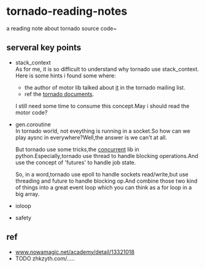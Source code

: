 # tornado-reading-notes

a reading note about tornado source code~

## serveral key points

- stack_context  
  As for me, it is so difficult to understand why tornado use stack_context.
  Here is some hints i found some where:
  - the author of motor lib talked about [it][1] in the tornado mailing list.
  - ref the [tornado documents][2].

  I still need some time to consume this concept.May i should read the motor code?

- gen.coroutine  
  In tornado world, not eveything is running in a socket.So how can we play aysnc in everywhere?Well,the answer is we can't at all.

  But tornado use some tricks,the [concurrent][3] lib in python.Especially,tornado use thread to handle blocking operations.And use the concept of 'futures' to handle job state.

  So, in a word,tornado use epoll to handle sockets read/write,but use threading and future to handle blocking op.And combine those two kind of things into a great event loop which you can think as a for loop in a big array.

- ioloop

- safety

## ref
- www.nowamagic.net/academy/detail/13321018
- TODO zhkzyth.com/.....

[1]: https://groups.google.com/forum/#!topic/python-tornado/S12qMWXt9h0
[2]: http://www.tornadoweb.org/en/branch2.3/stack_context.html
[3]: http://docs.python.org/3/library/concurrency.html
